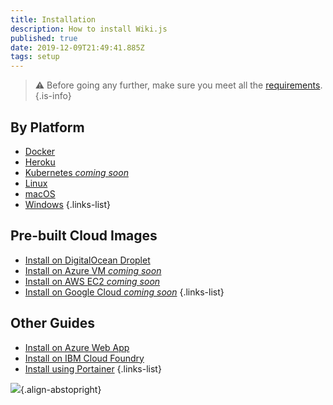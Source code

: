 ```yaml
---
title: Installation
description: How to install Wiki.js
published: true
date: 2019-12-09T21:49:41.885Z
tags: setup
---
```


> :warning: Before going any further, make sure you meet all the [requirements](/install/requirements).
{.is-info}

## By Platform
- [Docker](/install/docker)
- [Heroku](/install/heroku)
- [Kubernetes *coming soon*](/install/kubernetes)
- [Linux](/install/linux)
- [macOS](/install/macos)
- [Windows](/install/windows)
{.links-list}

## Pre-built Cloud Images
- [Install on DigitalOcean Droplet](/install/digitalocean)
- [Install on Azure VM *coming soon*](/install/azure)
- [Install on AWS EC2 *coming soon*](/install/aws)
- [Install on Google Cloud *coming soon*](/install/gcp)
{.links-list}

## Other Guides
- [Install on Azure Web App](/install/azurewebapp)
- [Install on IBM Cloud Foundry](https://github.com/Requarks/wiki-ibm-cloud-foundry)
- [Install using Portainer](/install/portainer)
{.links-list}

![](https://a.icons8.com/ajlQdsfa/FZhYWV/svg.svg){.align-abstopright}
